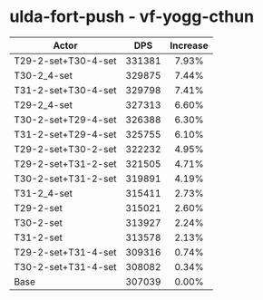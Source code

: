 # ulda-fort-push - vf-yogg-cthun
| Actor | DPS | Increase |
|---|:---:|:---:|
|T29-2-set+T30-4-set|331381|7.93%|
|T30-2_4-set|329875|7.44%|
|T31-2-set+T30-4-set|329798|7.41%|
|T29-2_4-set|327313|6.60%|
|T30-2-set+T29-4-set|326388|6.30%|
|T31-2-set+T29-4-set|325755|6.10%|
|T29-2-set+T30-2-set|322232|4.95%|
|T29-2-set+T31-2-set|321505|4.71%|
|T30-2-set+T31-2-set|319891|4.19%|
|T31-2_4-set|315411|2.73%|
|T29-2-set|315021|2.60%|
|T30-2-set|313927|2.24%|
|T31-2-set|313578|2.13%|
|T29-2-set+T31-4-set|309316|0.74%|
|T30-2-set+T31-4-set|308082|0.34%|
|Base|307039|0.00%|
